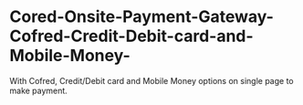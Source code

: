 # Cored-Onsite-Payment-Gateway-Cofred-Credit-Debit-card-and-Mobile-Money-
With Cofred, Credit/Debit card and Mobile Money options on single page to make payment.
